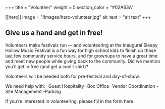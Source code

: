 +++
title = "Volunteer"
weight = 5
section_color = "#02A63A"

[[hero]]
image = "/images/hero-volunteer.jpg"
alt_text = "alt text"
+++

## Give us a hand and get in free!

Volunteers make festivals run — and volunteering at the inaugural Sleepy Hollow Music Festival is a fun way for high school kids to finish up those last few community service hours, and for grownups to have a great time and meet new people while giving back to the community. Did we mention you’ll get in free (and get a cool t shirt)?

Volunteers will be needed both for pre-festival and day-of-show.

We need help with:
-Guest Hospitality
-Box Office
-Vendor Coordination
-Site Management
-Parking

If you’re interested in volunteering, please fill in the form here.

